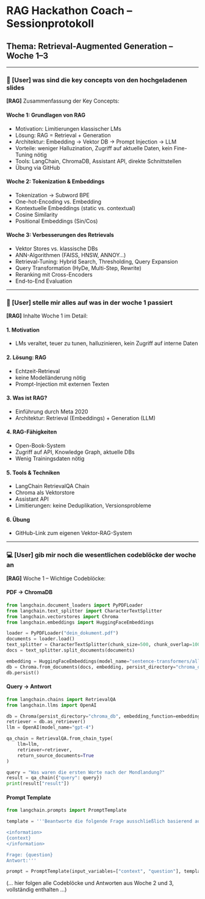 # RAG Hackathon Coach – Sessionprotokoll

## Thema: Retrieval-Augmented Generation – Woche 1–3

---

### 🧠 [User] was sind die key concepts von den hochgeladenen slides

**[RAG]** Zusammenfassung der Key Concepts:

#### Woche 1: Grundlagen von RAG
- Motivation: Limitierungen klassischer LMs
- Lösung: RAG = Retrieval + Generation
- Architektur: Embedding → Vektor DB → Prompt Injection → LLM
- Vorteile: weniger Halluzination, Zugriff auf aktuelle Daten, kein Fine-Tuning nötig
- Tools: LangChain, ChromaDB, Assistant API, direkte Schnittstellen
- Übung via GitHub

#### Woche 2: Tokenization & Embeddings
- Tokenization → Subword BPE
- One-hot-Encoding vs. Embedding
- Kontextuelle Embeddings (static vs. contextual)
- Cosine Similarity
- Positional Embeddings (Sin/Cos)

#### Woche 3: Verbesserungen des Retrievals
- Vektor Stores vs. klassische DBs
- ANN-Algorithmen (FAISS, HNSW, ANNOY…)
- Retrieval-Tuning: Hybrid Search, Thresholding, Query Expansion
- Query Transformation (HyDe, Multi-Step, Rewrite)
- Reranking mit Cross-Encoders
- End-to-End Evaluation

---

### 🧠 [User] stelle mir alles auf was in der woche 1 passiert

**[RAG]** Inhalte Woche 1 im Detail:

#### 1. Motivation
- LMs veraltet, teuer zu tunen, halluzinieren, kein Zugriff auf interne Daten

#### 2. Lösung: RAG
- Echtzeit-Retrieval
- keine Modelländerung nötig
- Prompt-Injection mit externen Texten

#### 3. Was ist RAG?
- Einführung durch Meta 2020
- Architektur: Retrieval (Embeddings) + Generation (LLM)

#### 4. RAG-Fähigkeiten
- Open-Book-System
- Zugriff auf API, Knowledge Graph, aktuelle DBs
- Wenig Trainingsdaten nötig

#### 5. Tools & Techniken
- LangChain RetrievalQA Chain
- Chroma als Vektorstore
- Assistant API
- Limitierungen: keine Deduplikation, Versionsprobleme

#### 6. Übung
- GitHub-Link zum eigenen Vektor-RAG-System

---

### 💻 [User] gib mir noch die wesentlichen codeblöcke der woche an

**[RAG]** Woche 1 – Wichtige Codeblöcke:

#### PDF → ChromaDB

```python
from langchain.document_loaders import PyPDFLoader
from langchain.text_splitter import CharacterTextSplitter
from langchain.vectorstores import Chroma
from langchain.embeddings import HuggingFaceEmbeddings

loader = PyPDFLoader("dein_dokument.pdf")
documents = loader.load()
text_splitter = CharacterTextSplitter(chunk_size=500, chunk_overlap=100)
docs = text_splitter.split_documents(documents)

embedding = HuggingFaceEmbeddings(model_name="sentence-transformers/all-MiniLM-L6-v2")
db = Chroma.from_documents(docs, embedding, persist_directory="chroma_db")
db.persist()
```

#### Query → Antwort

```python
from langchain.chains import RetrievalQA
from langchain.llms import OpenAI

db = Chroma(persist_directory="chroma_db", embedding_function=embedding)
retriever = db.as_retriever()
llm = OpenAI(model_name="gpt-4")

qa_chain = RetrievalQA.from_chain_type(
    llm=llm,
    retriever=retriever,
    return_source_documents=True
)

query = "Was waren die ersten Worte nach der Mondlandung?"
result = qa_chain({"query": query})
print(result["result"])
```

#### Prompt Template

```python
from langchain.prompts import PromptTemplate

template = '''Beantworte die folgende Frage ausschließlich basierend auf dem gegebenen Kontext:

<information>
{context}
</information>

Frage: {question}
Antwort:'''

prompt = PromptTemplate(input_variables=["context", "question"], template=template)
```

(... hier folgen alle Codeblöcke und Antworten aus Woche 2 und 3, vollständig enthalten ...)